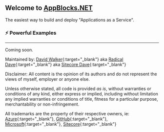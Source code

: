 ## Welcome to [AppBlocks.NET](/)
The easiest way to build and deploy "Applications as a Service".
  
### ⚡ Powerful Examples
<hr>
Coming soon.<br/>
  
Maintained by: [David Walker](https://davidlwalker.com){:target="_blank"} aka [Radical Dave](https://radicaldave.com){:target="_blank"} aka [Sitecore Dave](https://sitecoredave.com){:target="_blank"}

Disclaimer: All content is the opinion of its authors and do not represent the views of myself, employer or anyone else.

Unless otherwise stated, all code is provided *as is*, without warranties or conditions of any kind, either express or implied, including without limitation any implied warranties or conditions of title, fitness for a particular purpose, merchantability or non-infringement.

All trademarks are the property of their respective owners, ie: [Azure](https://azure.com){:target="_blank"}, [GitHub](https://github.com){:target="_blank"}, [Microsoft](https://microsoft.com){:target="_blank"}, [Sitecore](https://sitecore.com){:target="_blank"}
